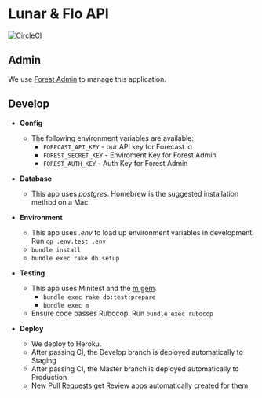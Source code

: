 # Lunar & Flo API

[![CircleCI](https://circleci.com/gh/samtgarson/lunar-and-flo/tree/master.svg?style=svg&circle-token=773c6e5d936a4587ccff771b00af5c7d855817aa)](https://circleci.com/gh/samtgarson/lunar-and-flo/tree/master)

## Admin

We use [Forest Admin](https://app.forestadmin.com) to manage this application.

## Develop

- **Config**
    - The following environment variables are available:
        - `FORECAST_API_KEY` - our API key for Forecast.io
        - `FOREST_SECRET_KEY` - Enviroment Key for Forest Admin
        - `FOREST_AUTH_KEY` - Auth Key for Forest Admin

- **Database**
    - This app uses _postgres_. Homebrew is the suggested installation method on a Mac.

- **Environment**
    - This app uses _.env_ to load up environment variables in development. Run `cp .env.test .env`
    - `bundle install`
    - `bundle exec rake db:setup`

- **Testing**
    - This app uses Minitest and the [m gem](https://github.com/qrush/m). 
        - `bundle exec rake db:test:prepare`
        - `bundle exec m`
    - Ensure code passes Rubocop. Run `bundle exec rubocop`

- **Deploy**
    - We deploy to Heroku.
    - After passing CI, the Develop branch is deployed automatically to Staging
    - After passing CI, the Master branch is deployed automatically to Production
    - New Pull Requests get Review apps automatically created for them

